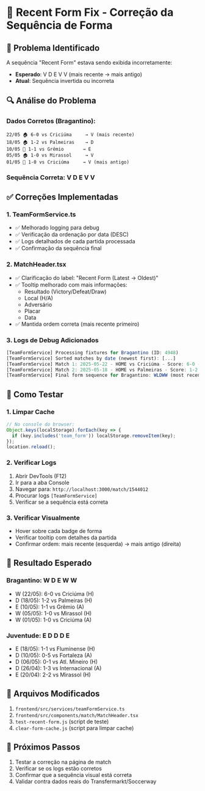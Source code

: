 # 🔧 Recent Form Fix - Correção da Sequência de Forma

## 🚨 Problema Identificado

A sequência "Recent Form" estava sendo exibida incorretamente:
- **Esperado**: V D E V V (mais recente → mais antigo)
- **Atual**: Sequência invertida ou incorreta

## 🔍 Análise do Problema

### Dados Corretos (Bragantino):
```
22/05 🏠 6-0 vs Criciúma     → V (mais recente)
18/05 🏠 1-2 vs Palmeiras    → D
10/05 🚩 1-1 vs Grêmio       → E  
05/05 🏠 1-0 vs Mirassol     → V
01/05 🚩 1-0 vs Criciúma     → V (mais antigo)
```

### Sequência Correta: **V D E V V**

## ✅ Correções Implementadas

### 1. **TeamFormService.ts**
- ✅ Melhorado logging para debug
- ✅ Verificação da ordenação por data (DESC)
- ✅ Logs detalhados de cada partida processada
- ✅ Confirmação da sequência final

### 2. **MatchHeader.tsx**
- ✅ Clarificação do label: "Recent Form (Latest → Oldest)"
- ✅ Tooltip melhorado com mais informações:
  - Resultado (Victory/Defeat/Draw)
  - Local (H/A)
  - Adversário
  - Placar
  - Data
- ✅ Mantida ordem correta (mais recente primeiro)

### 3. **Logs de Debug Adicionados**
```javascript
[TeamFormService] Processing fixtures for Bragantino (ID: 4948)
[TeamFormService] Sorted matches by date (newest first): [...]
[TeamFormService] Match 1: 2025-05-22 - HOME vs Criciúma - Score: 6-0 - Result: W
[TeamFormService] Match 2: 2025-05-18 - HOME vs Palmeiras - Score: 1-2 - Result: L
[TeamFormService] Final form sequence for Bragantino: WLDWW (most recent first)
```

## 🧪 Como Testar

### 1. **Limpar Cache**
```javascript
// No console do browser:
Object.keys(localStorage).forEach(key => {
  if (key.includes('team_form')) localStorage.removeItem(key);
});
location.reload();
```

### 2. **Verificar Logs**
1. Abrir DevTools (F12)
2. Ir para a aba Console
3. Navegar para: `http://localhost:3000/match/1544012`
4. Procurar logs `[TeamFormService]`
5. Verificar se a sequência está correta

### 3. **Verificar Visualmente**
- Hover sobre cada badge de forma
- Verificar tooltip com detalhes da partida
- Confirmar ordem: mais recente (esquerda) → mais antigo (direita)

## 🎯 Resultado Esperado

### Bragantino: **W D E W W**
- W (22/05): 6-0 vs Criciúma (H)
- D (18/05): 1-2 vs Palmeiras (H) 
- E (10/05): 1-1 vs Grêmio (A)
- W (05/05): 1-0 vs Mirassol (H)
- W (01/05): 1-0 vs Criciúma (A)

### Juventude: **E D D D E**
- E (18/05): 1-1 vs Fluminense (H)
- D (10/05): 0-5 vs Fortaleza (A)
- D (06/05): 0-1 vs Atl. Mineiro (H)
- D (26/04): 1-3 vs Internacional (A)
- E (20/04): 2-2 vs Mirassol (H)

## 🔧 Arquivos Modificados

1. `frontend/src/services/teamFormService.ts`
2. `frontend/src/components/match/MatchHeader.tsx`
3. `test-recent-form.js` (script de teste)
4. `clear-form-cache.js` (script para limpar cache)

## 📝 Próximos Passos

1. Testar a correção na página de match
2. Verificar se os logs estão corretos
3. Confirmar que a sequência visual está correta
4. Validar contra dados reais do Transfermarkt/Soccerway

